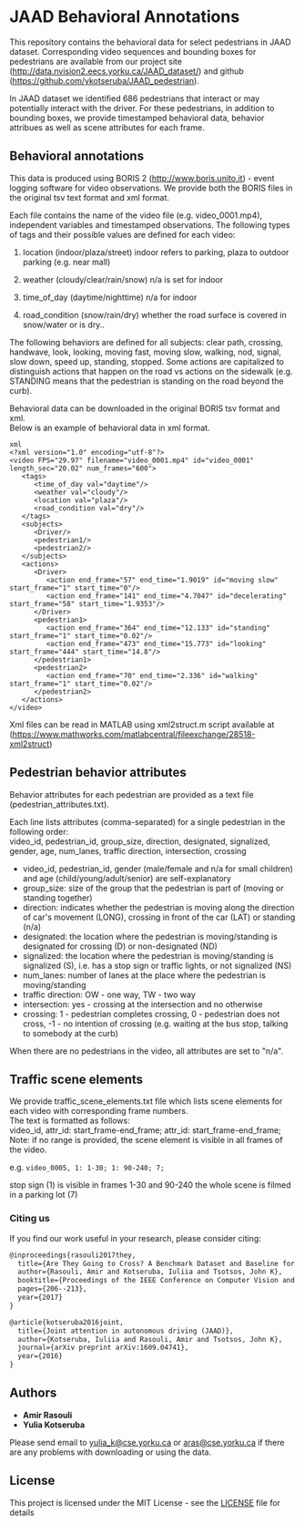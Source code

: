 # JAAD Behavioral Annotations
This repository contains the behavioral data for select pedestrians in JAAD dataset. Corresponding video sequences and bounding boxes for pedestrians are available from our project site (http://data.nvision2.eecs.yorku.ca/JAAD_dataset/) and github (https://github.com/ykotseruba/JAAD_pedestrian).

In JAAD dataset we identified 686 pedestrians that interact or may potentially interact with the driver. For these pedestrians, in addition to bounding boxes, we provide timestamped behavioral data, behavior attribues as well as scene attributes for each frame. 

## Behavioral annotations
This data is produced using BORIS 2 (http://www.boris.unito.it) - event logging software for video observations. We provide both the BORIS files in the original tsv text format and xml format.

Each file contains the name of the video file (e.g. video_0001.mp4), independent variables and timestamped observations.
The following types of tags and their possible values are defined for each video:

1. location		(indoor/plaza/street)  indoor refers to parking, plaza to outdoor parking (e.g. near mall)

2.	weather  	(cloudy/clear/rain/snow)   n/a is set for indoor

3. time_of_day	 (daytime/nighttime) 	n/a for indoor

4. road_condition (snow/rain/dry)	whether the road surface is covered in snow/water or is dry..

The following behaviors are defined for all subjects: clear path, crossing, handwave, look, looking, moving fast, moving slow, walking, nod, signal, slow down, speed up, standing, stopped. Some actions are capitalized to distinguish actions that happen on the road vs actions on the sidewalk (e.g. STANDING means that the pedestrian is standing on the road beyond the curb).  

Behavioral data can be downloaded in the original BORIS tsv format and xml.  
Below is an example of behavioral data in xml format.

```
xml
<?xml version="1.0" encoding="utf-8"?>
<video FPS="29.97" filename="video_0001.mp4" id="video_0001" length_sec="20.02" num_frames="600">
   <tags>
      <time_of_day val="daytime"/>
      <weather val="cloudy"/>
      <location val="plaza"/>
      <road_condition val="dry"/>
   </tags>
   <subjects>
      <Driver/>
      <pedestrian1/>
      <pedestrian2/>
   </subjects>
   <actions>
      <Driver>
         <action end_frame="57" end_time="1.9019" id="moving slow" start_frame="1" start_time="0"/>
         <action end_frame="141" end_time="4.7047" id="decelerating" start_frame="58" start_time="1.9353"/>
      </Driver>
      <pedestrian1>
         <action end_frame="364" end_time="12.133" id="standing" start_frame="1" start_time="0.02"/>
         <action end_frame="473" end_time="15.773" id="looking" start_frame="444" start_time="14.8"/>
      </pedestrian1>
      <pedestrian2>
         <action end_frame="70" end_time="2.336" id="walking" start_frame="1" start_time="0.02"/>
      </pedestrian2>
   </actions>
</video>
```

Xml files can be read in MATLAB using xml2struct.m script available at (https://www.mathworks.com/matlabcentral/fileexchange/28518-xml2struct)


## Pedestrian behavior attributes
Behavior attributes for each pedestrian are provided as a text file (pedestrian_attributes.txt).  

Each line lists attributes (comma-separated) for a single pedestrian in the following order:  
video_id, pedestrian_id, group_size, direction, designated, signalized, gender, age, num_lanes, traffic direction, intersection, crossing

* video_id, pedestrian_id, gender (male/female and n/a for small children) and age (child/young/adult/senior) are self-explanatory
* group_size: size of the group that the pedestrian is part of (moving or standing together)
* direction: indicates whether the pedestrian is moving along the direction of car's movement (LONG), crossing in front of the car (LAT) or standing (n/a)
* designated: the location where the pedestrian is moving/standing is designated for crossing (D) or non-designated (ND)
* signalized: the location where the pedestrian is moving/standing is signalized (S), i.e. has a stop sign or traffic lights, or not signalized (NS)
* num_lanes: number of lanes at the place where the pedestrian is moving/standing
* traffic direction: OW - one way, TW - two way
* intersection: yes - crossing at the intersection and no otherwise
* crossing: 1 - pedestrian completes crossing, 0 - pedestrian does not cross, -1 - no intention of crossing (e.g. waiting at the bus stop, talking to somebody at the curb)

When there are no pedestrians in the video, all attributes are set to "n/a".

## Traffic scene elements

We provide traffic_scene_elements.txt file  which lists scene elements for each video with corresponding frame numbers.  
The text is formatted as follows:  
video_id, attr_id: start_frame-end_frame; attr_id: start_frame-end_frame;  
Note: if no range is provided, the scene element is visible in all frames of the video.  

e.g. ```video_0005, 1: 1-30; 1: 90-240; 7;```

stop sign (1) is visible in frames 1-30 and 90-240
the whole scene is filmed in a parking lot (7)

### Citing us

If you find our work useful in your research, please consider citing:

```latex
@inproceedings{rasouli2017they,
  title={Are They Going to Cross? A Benchmark Dataset and Baseline for Pedestrian Crosswalk Behavior},
  author={Rasouli, Amir and Kotseruba, Iuliia and Tsotsos, John K},
  booktitle={Proceedings of the IEEE Conference on Computer Vision and Pattern Recognition},
  pages={206--213},
  year={2017}
}

@article{kotseruba2016joint,
  title={Joint attention in autonomous driving (JAAD)},
  author={Kotseruba, Iuliia and Rasouli, Amir and Tsotsos, John K},
  journal={arXiv preprint arXiv:1609.04741},
  year={2016}
}
```

## Authors

* **Amir Rasouli**
* **Yulia Kotseruba**

Please send email to yulia_k@cse.yorku.ca or aras@cse.yorku.ca if there are any problems with downloading or using the data.

## License

This project is licensed under the MIT License - see the [LICENSE](LICENSE) file for details
